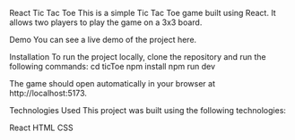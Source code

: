 React Tic Tac Toe
This is a simple Tic Tac Toe game built using React. It allows two players to play the game on a 3x3 board.

Demo
You can see a live demo of the project here.

Installation
To run the project locally, clone the repository and run the following commands:
cd ticToe
npm install
npm run dev

The game should open automatically in your browser at http://localhost:5173.

Technologies Used
This project was built using the following technologies:

React
HTML
CSS


